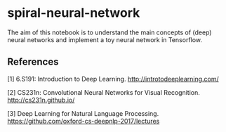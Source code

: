 # spiral-neural-network
The aim of this notebook is to understand the main concepts of (deep) neural networks and implement a toy neural network in Tensorflow.

References
-----------
[1] 6.S191: Introduction to Deep Learning. http://introtodeeplearning.com/

[2] CS231n: Convolutional Neural Networks for Visual Recognition. http://cs231n.github.io/

[3] Deep Learning for Natural Language Processing. https://github.com/oxford-cs-deepnlp-2017/lectures

 
